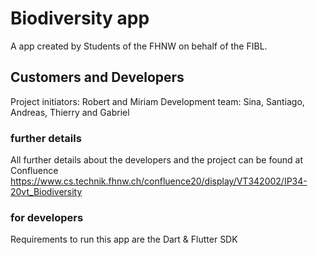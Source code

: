 # Biodiversity app
A app created by Students of the FHNW on behalf of the FIBL.

## Customers and Developers

Project initiators: Robert and Miriam Development team: Sina, Santiago, Andreas, Thierry and Gabriel

### further details
All further details about the developers and the project can be found at Confluence
https://www.cs.technik.fhnw.ch/confluence20/display/VT342002/IP34-20vt_Biodiversity

### for developers
Requirements to run this app are the Dart & Flutter SDK